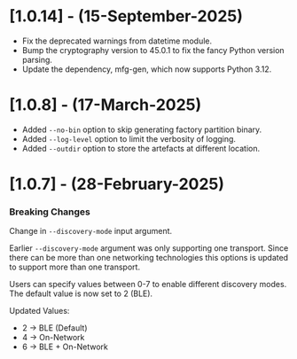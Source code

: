 # [1.0.14] - (15-September-2025)

* Fix the deprecated warnings from datetime module.
* Bump the cryptography version to 45.0.1 to fix the fancy Python version parsing.
* Update the dependency, mfg-gen, which now supports Python 3.12.

# [1.0.8] - (17-March-2025)

* Added `--no-bin` option to skip generating factory partition binary.
* Added `--log-level` option to limit the verbosity of logging.
* Added `--outdir` option to store the artefacts at different location.

# [1.0.7] - (28-February-2025)
### Breaking Changes

Change in `--discovery-mode` input argument.

Earlier `--discovery-mode` argument was only supporting one transport. Since there can be more than one networking technologies this options is updated to support more than one transport.

Users can specify values between 0-7 to enable different discovery modes. The default value is now set to 2 (BLE).

Updated Values:
- 2 → BLE (Default)
- 4 → On-Network
- 6 → BLE + On-Network
